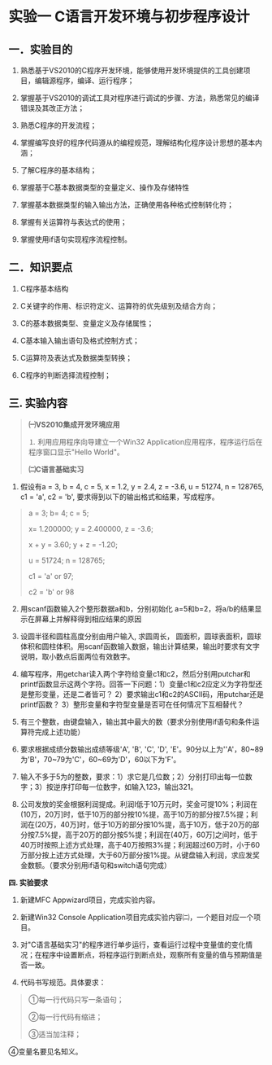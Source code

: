 # 实验一 C语言开发环境与初步程序设计

## 一．实验目的

1.  熟悉基于VS2010的C程序开发环境，能够使用开发环境提供的工具创建项目，编辑源程序，编译、运行程序；

2.  掌握基于VS2010的调试工具对程序进行调试的步骤、方法，熟悉常见的编译错误及其改正方法；

3.  熟悉C程序的开发流程；

4.  掌握编写良好的程序代码遵从的编程规范，理解结构化程序设计思想的基本内涵；

5.  了解C程序的基本结构；

6.  掌握基于C基本数据类型的变量定义、操作及存储特性

7.  掌握基本数据类型的输入输出方法，正确使用各种格式控制转化符；

8.  掌握有关运算符与表达式的使用；

9.  掌握使用if语句实现程序流程控制。

## 二．知识要点

1.  C程序基本结构

2.  C关键字的作用、标识符定义、运算符的优先级别及结合方向；

3.  C的基本数据类型、变量定义及存储属性；

4.  C基本输入输出语句及格式控制方式；

5.  C运算符及表达式及数据类型转换；

6.  C程序的判断选择流程控制；

## 三. 实验内容

> **㈠VS2010集成开发环境应用**
>
> ⒈ 利用应用程序向导建立一个Win32
> Application应用程序，程序运行后在程序窗口显示"Hello World"。
>
> **㈡C语言基础实习**

1.  假设有a = 3, b = 4, c = 5, x = 1.2, y = 2.4, z = -3.6, u = 51274, n
    = 128765, c1 = 'a', c2 = 'b',
    要求得到以下的输出格式和结果，写成程序。

> a = 3; b= 4; c = 5;
>
> x= 1.200000; y = 2.400000, z = -3.6;
>
> x + y = 3.60; y + z = -1.20;
>
> u = 51724; n = 128765;
>
> c1 = 'a' or 97;
>
> c2 = 'b' or 98

2.  用scanf函数输入2个整形数据a和b，分别初始化
    a=5和b=2，将a/b的结果显示在屏幕上并解释得到相应结果的原因

3.  设圆半径和圆柱高度分别由用户输入, 求圆周长，
    圆面积，圆球表面积，圆球体积和圆柱体积。用scanf函数输入数据，输出计算结果，输出时要求有文字说明，取小数点后面两位有效数字。

4.  编写程序，用getchar读入两个字符给变量c1和c2，然后分别用putchar和printf函数显示这两个字符。回答一下问题：1）变量c1和c2应定义为字符型还是整形变量，还是二者皆可？
    2）要求输出c1和c2的ASCII码，用putchar还是printf函数？
    3）整形变量和字符型变量是否可在任何情况下互相替代？

5.  有三个整数，由键盘输入，输出其中最大的数（要求分别使用if语句和条件运算符完成上述功能）

6.  要求根据成绩分数输出成绩等级'A', 'B', 'C', 'D',
    'E'。90分以上为''A'，80\~89为'B'，70\~79为'C'，60\~69为'D'，60以下为'F'。

7.  输入不多于5为的整数，要求：1）求它是几位数；2）分别打印出每一位数字；3）按逆序打印每一位数字，如输入123，输出321。

8.  公司发放的奖金根据利润提成。利润I低于10万元时，奖金可提10%；利润在(10万，20万\]时，低于10万的部分按10%提，高于10万的部分按7.5%提；利润在(20万，40万\]时，低于10万的部分按10%提，高于10万，低于20万的部分按7.5%提，高于20万的部分按5%提；利润在(40万，60万\]之间时，低于40万时按照上述方式处理，高于40万按照3%提；利润超过60万时，小于60万部分按上述方式处理，大于60万部分按1%提。从键盘输入利润，求应发奖金数额。（要求分别用if语句和switch语句完成）

**四. 实验要求**

1.  新建MFC Appwizard项目，完成实验内容。

2.  新建Win32 Console
    Application项目完成实验内容㈡，一个题目对应一个项目。

3.  对"C语言基础实习"的程序进行单步运行，查看运行过程中变量值的变化情况；在程序中设置断点，将程序运行到断点处，观察所有变量的值与预期值是否一致。

4.  代码书写规范。具体要求：

> ①每一行代码只写一条语句；
>
> ②每一行代码有缩进；
>
> ③适当加注释；

④变量名要见名知义。
